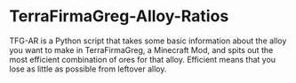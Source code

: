 # TerraFirmaGreg-Alloy-Ratios
TFG-AR is a Python script that takes some basic information about the alloy you want to make in TerraFirmaGreg, a Minecraft Mod, and spits out the most efficient combination of ores for that alloy. Efficient means that you lose as little as possible from leftover alloy.
